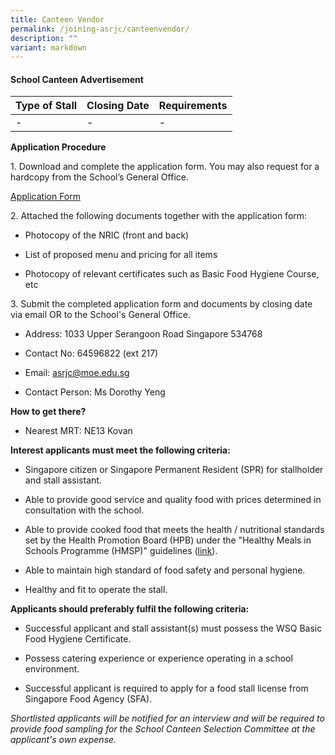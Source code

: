 ```yaml
---
title: Canteen Vendor
permalink: /joining-asrjc/canteenvendor/
description: ""
variant: markdown
---
```

#### School Canteen Advertisement

| **Type of Stall** | **Closing Date** | **Requirements** |
| -------- | -------- | -------- |
| - | - | - |


**Application Procedure**

1\. Download and complete the application form. You may also request for a hardcopy from the School’s General Office.

[Application Form](/files/application%20form%20for%20canteen%20stall.pdf)

2\. Attached the following documents together with the application form:

* Photocopy of the NRIC (front and back)

* List of proposed menu and pricing for all items

* Photocopy of relevant certificates such as Basic Food Hygiene Course, etc

3\. Submit the completed application form and documents by closing date via email OR to the School's General Office.

* Address: 1033 Upper Serangoon Road Singapore 534768

* Contact No: 64596822 (ext 217)

* Email: asrjc@moe.edu.sg

* Contact Person: Ms Dorothy Yeng

**How to get there?**

* Nearest MRT: NE13 Kovan

**Interest applicants must meet the following criteria:**

* Singapore citizen or Singapore Permanent Resident (SPR) for stallholder and stall assistant.

* Able to provide good service and quality food with prices determined in consultation with the school.

* Able to provide cooked food that meets the health / nutritional standards set by the Health Promotion Board (HPB) under the "Healthy Meals in Schools Programme (HMSP)" guidelines ([link](https://www.hpb.gov.sg/schools/school-programmes/healthy-meals-in-schools-programme)).

* Able to maintain high standard of food safety and personal hygiene.

* Healthy and fit to operate the stall.

**Applicants should preferably fulfil the following criteria:**

* Successful applicant and stall assistant(s) must possess the WSQ Basic Food Hygiene Certificate.

* Possess catering experience or experience operating in a school environment.

* Successful applicant is required to apply for a food stall license from Singapore Food Agency (SFA).

*Shortlisted applicants will be notified for an interview and will be required to provide food sampling for the School Canteen Selection Committee at the applicant's own expense.*